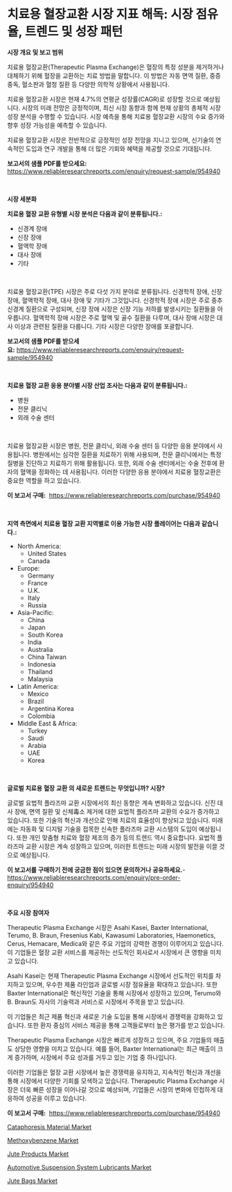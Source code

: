 <p><h1>치료용 혈장교환 시장 지표 해독: 시장 점유율, 트렌드 및 성장 패턴</h1></p><p><strong>시장 개요 및 보고 범위</strong></p>
<p><p>치료용 혈장교환(Therapeutic Plasma Exchange)은 혈장의 특정 성분을 제거하거나 대체하기 위해 혈장을 교환하는 치료 방법을 말합니다. 이 방법은 자동 면역 질환, 중증 중독, 혈소판과 혈청 질환 등 다양한 의학적 상황에서 사용됩니다.</p><p>치료용 혈장교환 시장은 현재 4.7%의 연평균 성장률(CAGR)로 성장할 것으로 예상됩니다. 시장의 미래 전망은 긍정적이며, 최신 시장 동향과 함께 현재 상황의 총체적 시장 성장 분석을 수행할 수 있습니다. 시장 예측을 통해 치료용 혈장교환 시장의 수요 증가와 향후 성장 가능성을 예측할 수 있습니다.</p><p>치료용 혈장교환 시장은 전반적으로 긍정적인 성장 전망을 지니고 있으며, 신기술의 연속적인 도입과 연구 개발을 통해 더 많은 기회와 혜택을 제공할 것으로 기대됩니다.</p></p>
<p><strong>보고서의 샘플 PDF를 받으세요:</strong> <a href="https://www.reliableresearchreports.com/enquiry/request-sample/954940">https://www.reliableresearchreports.com/enquiry/request-sample/954940</a></p>
<p>&nbsp;</p>
<p><strong>시장 세분화</strong></p>
<p><strong>치료용 혈장 교환 유형별 시장 분석은 다음과 같이 분류됩니다.:</strong></p>
<p><ul><li>신경계 장애</li><li>신장 장애</li><li>혈액학 장애</li><li>대사 장애</li><li>기타</li></ul></p>
<p>&nbsp;</p>
<p><p>치료용 혈장교환(TPE) 시장은 주로 다섯 가지 분야로 분류됩니다. 신경학적 장애, 신장 장애, 혈액학적 장애, 대사 장애 및 기타가 그것입니다. 신경학적 장애 시장은 주로 중추 신경계 질환으로 구성되며, 신장 장애 시장은 신장 기능 저하를 발생시키는 질환들을 아우릅니다. 혈액학적 장애 시장은 주로 혈액 및 골수 질환을 다루며, 대사 장애 시장은 대사 이상과 관련된 질환을 다룹니다. 기타 시장은 다양한 장애를 포괄합니다.</p></p>
<p><strong>보고서의 샘플 PDF를 받으세요:</strong>&nbsp;<a href="https://www.reliableresearchreports.com/enquiry/request-sample/954940">https://www.reliableresearchreports.com/enquiry/request-sample/954940</a></p>
<p>&nbsp;</p>
<p><strong> 치료용 혈장 교환 응용 분야별 시장 산업 조사는 다음과 같이 분류됩니다.:</strong></p>
<p><ul><li>병원</li><li>전문 클리닉</li><li>외래 수술 센터</li></ul></p>
<p>&nbsp;</p>
<p><p>치료용 혈장교환 시장은 병원, 전문 클리닉, 외래 수술 센터 등 다양한 응용 분야에서 사용됩니다. 병원에서는 심각한 질환을 치료하기 위해 사용되며, 전문 클리닉에서는 특정 질병을 진단하고 치료하기 위해 활용됩니다. 또한, 외래 수술 센터에서는 수술 전후에 환자의 혈액을 정화하는 데 사용됩니다. 이러한 다양한 응용 분야에서 치료용 혈장교환은 중요한 역할을 하고 있습니다.</p></p>
<p><strong>이 보고서 구매:</strong>&nbsp; <a href="https://www.reliableresearchreports.com/purchase/954940">https://www.reliableresearchreports.com/purchase/954940</a></p>
<p>&nbsp;</p>
<p><strong>지역 측면에서 치료용 혈장 교환 지역별로 이용 가능한 시장 플레이어는 다음과 같습니다.:</strong></p>
<p><ul>
    <li>
        North America:
        <ul>
            <li>United States</li>
            <li>Canada</li>
        </ul>
    </li>
    <li>
        Europe:
        <ul>
            <li>Germany</li>
            <li>France</li>
            <li>U.K.</li>
            <li>Italy</li>
            <li>Russia</li>
        </ul>
    </li>
    <li>
        Asia-Pacific:
        <ul>
            <li>China</li>
            <li>Japan</li>
            <li>South Korea</li>
            <li>India</li>
            <li>Australia</li>
            <li>China Taiwan</li>
            <li>Indonesia</li>
            <li>Thailand</li>
            <li>Malaysia</li>
        </ul>
    </li>
    <li>
        Latin America:
        <ul>
            <li>Mexico</li>
            <li>Brazil</li>
            <li>Argentina Korea</li>
            <li>Colombia</li>
        </ul>
    </li>
    <li>
        Middle East & Africa:
        <ul>
            <li>Turkey</li>
            <li>Saudi</li>
            <li>Arabia</li>
            <li>UAE</li>
            <li>Korea</li>
        </ul>
    </li>
    </ul></p>
<p>&nbsp;</p>
<p><strong>글로벌 치료용 혈장 교환 의 새로운 트렌드는 무엇입니까? 시장?</strong></p>
<p><p>글로벌 요법적 플라즈마 교환 시장에서의 최신 동향은 계속 변화하고 있습니다. 신진 대사 장애, 면역 질환 및 신체毒소 제거에 대한 요법적 플라즈마 교환의 수요가 증가하고 있습니다. 또한 기술의 혁신과 개선으로 인해 치료의 효율성이 향상되고 있습니다. 미래에는 자동화 및 디지털 기술을 접목한 신속한 플라즈마 교환 시스템의 도입이 예상됩니다. 또한 개인 맞춤형 치료와 혈장 제조의 증가 등의 트렌드 역시 중요합니다. 요법적 플라즈마 교환 시장은 계속 성장하고 있으며, 이러한 트렌드는 미래 시장의 발전을 이끌 것으로 예상됩니다.</p></p>
<p><strong>이 보고서를 구매하기 전에 궁금한 점이 있으면 문의하거나 공유하세요.</strong>- <a href="https://www.reliableresearchreports.com/enquiry/pre-order-enquiry/954940">https://www.reliableresearchreports.com/enquiry/pre-order-enquiry/954940</a></p>
<p>&nbsp;</p>
<p><strong>주요 시장 참여자</strong></p>
<p><p>Therapeutic Plasma Exchange 시장은 Asahi Kasei, Baxter International, Terumo, B. Braun, Fresenius Kabi, Kawasumi Laboratories, Haemonetics, Cerus, Hemacare, Medica와 같은 주요 기업의 강력한 경쟁이 이루어지고 있습니다. 이 기업들은 혈장 교환 서비스를 제공하는 선도적인 회사로서 시장에서 큰 영향을 미치고 있습니다.</p><p>Asahi Kasei는 현재 Therapeutic Plasma Exchange 시장에서 선도적인 위치를 차지하고 있으며, 우수한 제품 라인업과 글로벌 시장 점유율을 확대하고 있습니다. 또한 Baxter International은 혁신적인 기술을 통해 시장에서 성장하고 있으며, Terumo와 B. Braun도 자사의 기술력과 서비스로 시장에서 주목을 받고 있습니다.</p><p>이 기업들은 최근 제품 혁신과 새로운 기술 도입을 통해 시장에서 경쟁력을 강화하고 있습니다. 또한 환자 중심의 서비스 제공을 통해 고객들로부터 높은 평가를 받고 있습니다.</p><p>Therapeutic Plasma Exchange 시장은 빠르게 성장하고 있으며, 주요 기업들의 매출도 상당한 영향을 미치고 있습니다. 예를 들어, Baxter International는 최근 매출이 크게 증가하며, 시장에서 주요 성과를 거두고 있는 기업 중 하나입니다.</p><p>이러한 기업들은 혈장 교환 시장에서 높은 경쟁력을 유지하고, 지속적인 혁신과 개선을 통해 시장에서 다양한 기회를 모색하고 있습니다. Therapeutic Plasma Exchange 시장은 더욱 빠른 성장을 이어나갈 것으로 예상되며, 기업들은 시장의 변화에 민첩하게 대응하여 성공을 이루고 있습니다.</p></p>
<p><strong>이 보고서 구매:</strong>&nbsp;&nbsp;<a href="https://www.reliableresearchreports.com/purchase/954940">https://www.reliableresearchreports.com/purchase/954940</a></p>
<p><p><a href="https://github.com/bobicer/Market-Research-Report-List-2/blob/main/cataphoresis-material-market.md">Cataphoresis Material Market</a></p><p><a href="https://github.com/globismark/Market-Research-Report-List-2/blob/main/methoxybenzene-market.md">Methoxybenzene Market</a></p><p><a href="https://view.publitas.com/reportprime-1/jute-products-market-analysis-and-market-size-global-industry-overview-market-segmentation-and-forecast-2024-to-2031/">Jute Products Market</a></p><p><a href="https://gamy-alyssum-396.notion.site/Automotive-Suspension-System-Lubricants-Market-Size-Furnishes-Valuable-Information-Encompassing-Mark-bad6440c5c3f45dabe92aad40b45062d">Automotive Suspension System Lubricants Market</a></p><p><a href="https://view.publitas.com/reportprime-1/jute-bags-market-provides-detailed-segmentation-of-this-market-based-on-type-application-and-region-and-forecast-for-the-period-from-2024-2031/">Jute Bags Market</a></p></p>
